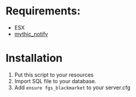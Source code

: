 # Requirements:
* ESX
* [mythic_notify](https://github.com/JayMontana36/mythic_notify)

# Installation
  1. Put this script to your resources
  2. Import SQL file to your database.
  3. Add `ensure fgs_blackmarket` to your server.cfg
